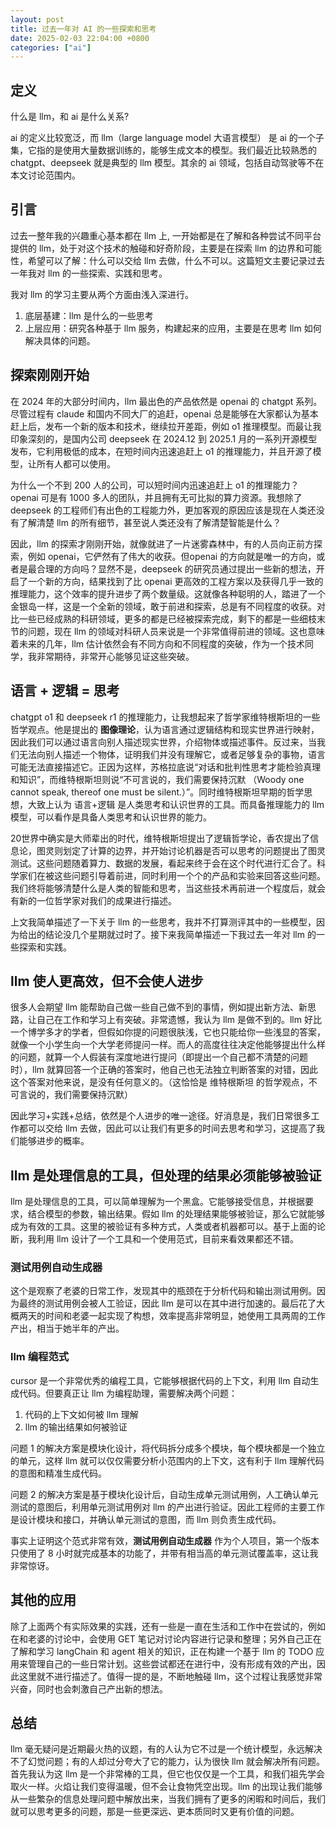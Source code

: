 ```yaml
---
layout: post
title: 过去一年对 AI 的一些探索和思考
date: 2025-02-03 22:04:00 +0800
categories: ["ai"]
---
```


## 定义

什么是 llm，和 ai 是什么关系?

ai 的定义比较宽泛，而 llm（large language model 大语言模型） 是 ai 的一个子集，它指的是使用大量数据训练的，能够生成文本的模型。我们最近比较熟悉的 chatgpt、deepseek 就是典型的 llm 模型。其余的 ai 领域，包括自动驾驶等不在本文讨论范围内。

## 引言

过去一整年我的兴趣重心基本都在 llm 上, 一开始都是在了解和各种尝试不同平台提供的 llm，处于对这个技术的触碰和好奇阶段，主要是在探索 llm 的边界和可能性，希望可以了解：什么可以交给 llm 去做，什么不可以。这篇短文主要记录过去一年我对 llm 的一些探索、实践和思考。

我对 llm 的学习主要从两个方面由浅入深进行。
1. 底层基建：llm 是什么的一些思考
2. 上层应用：研究各种基于 llm 服务，构建起来的应用，主要是在思考 llm 如何解决具体的问题。

## 探索刚刚开始

在 2024 年的大部分时间内，llm 最出色的产品依然是 openai 的 chatgpt 系列。尽管过程有 claude 和国内不同大厂的追赶，openai 总是能够在大家都认为基本赶上后，发布一个新的版本和技术，继续拉开差距，例如 o1 推理模型。而最让我印象深刻的，是国内公司 deepseek 在 2024.12 到 2025.1 月的一系列开源模型发布，它利用极低的成本，在短时间内迅速追赶上 o1 的推理能力，并且开源了模型，让所有人都可以使用。

为什么一个不到 200 人的公司，可以短时间内迅速追赶上 o1 的推理能力？openai 可是有 1000 多人的团队，并且拥有无可比拟的算力资源。我想除了 deepseek 的工程师们有出色的工程能力外，更加客观的原因应该是现在人类还没有了解清楚 llm 的所有细节，甚至说人类还没有了解清楚智能是什么？

因此，llm 的探索才刚刚开始，就像就进了一片迷雾森林中，有的人员向正前方探索，例如 openai，它俨然有了伟大的收获。但openai 的方向就是唯一的方向，或者是最合理的方向吗？显然不是，deepseek 的研究员通过提出一些新的想法，开启了一个新的方向，结果找到了比 openai 更高效的工程方案以及获得几乎一致的推理能力，这个效率的提升进步了两个数量级。这就像各种聪明的人，踏进了一个金银岛一样，这是一个全新的领域，敢于前进和探索，总是有不同程度的收获。对比一些已经成熟的科研领域，更多的都是已经被探索完成，剩下的都是一些细枝末节的问题，现在 llm 的领域对科研人员来说是一个非常值得前进的领域。这也意味着未来的几年，llm 估计依然会有不同方向和不同程度的突破，作为一个技术同学，我非常期待，非常开心能够见证这些突破。

## 语言 + 逻辑 = 思考

chatgpt o1 和 deepseek r1 的推理能力，让我想起来了哲学家维特根斯坦的一些哲学观点。他是提出的 **图像理论**，认为语言通过逻辑结构和现实世界进行映射，因此我们可以通过语言向别人描述现实世界，介绍物体或描述事件。反过来，当我们无法向别人描述一个物体，证明我们并没有理解它，或者足够复杂的事物，语言可能无法直接描述它。正因为这样，苏格拉底说“对话和批判性思考才能检验真理和知识”，而维特根斯坦则说“不可言说的，我们需要保持沉默 （Woody one cannot speak, thereof one must be silent.）”。同时维特根斯坦早期的哲学思想，大致上认为 语言+逻辑 是人类思考和认识世界的工具。而具备推理能力的 llm 模型，可以看作是具备人类思考和认识世界的能力。

20世界中确实是大师辈出的时代，维特根斯坦提出了逻辑哲学论，香农提出了信息论，图灵则划定了计算的边界，并开始讨论机器是否可以思考的问题提出了图灵测试。这些问题随着算力、数据的发展，看起来终于会在这个时代进行汇合了。科学家们在被这些问题引导着前进，同时利用一个个的产品和实验来回答这些问题。我们终将能够清楚什么是人类的智能和思考，当这些技术再前进一个程度后，就会有新的一位哲学家对我们的成果进行描述。


上文我简单描述了一下关于 llm 的一些思考，我并不打算测评其中的一些模型，因为给出的结论没几个星期就过时了。接下来我简单描述一下我过去一年对 llm 的一些探索和实践。

## llm 使人更高效，但不会使人进步

很多人会期望 llm 能帮助自己做一些自己做不到的事情，例如提出新方法、新思路，让自己在工作和学习上有突破。非常遗憾，我认为 llm 是做不到的。llm 好比一个博学多才的学者，但假如你提的问题很肤浅，它也只能给你一些浅显的答案，就像一个小学生向一个大学老师提问一样。而人的高度往往决定他能够提出什么样的问题，就算一个人假装有深度地进行提问（即提出一个自己都不清楚的问题时），llm 就算回答一个正确的答案时，他自己也无法独立判断答案的对错，因此这个答案对他来说，是没有任何意义的。（这恰恰是 维特根斯坦 的哲学观点，不可言说的，我们需要保持沉默）

因此学习+实践+总结，依然是个人进步的唯一途径。好消息是，我们日常很多工作都可以交给 llm 去做，因此可以让我们有更多的时间去思考和学习，这提高了我们能够进步的概率。

## llm 是处理信息的工具，但处理的结果必须能够被验证

llm 是处理信息的工具，可以简单理解为一个黑盒。它能够接受信息，并根据要求，结合模型的参数，输出结果。假如 llm 的处理结果能够被验证，那么它就能够成为有效的工具。这里的被验证有多种方式，人类或者机器都可以。基于上面的论断，我利用 llm 设计了一个工具和一个使用范式，目前来看效果都还不错。

### 测试用例自动生成器

这个是观察了老婆的日常工作，发现其中的瓶颈在于分析代码和输出测试用例。因为最终的测试用例会被人工验证，因此 llm 是可以在其中进行加速的。最后花了大概两天的时间和老婆一起实现了构想，效率提高非常明显，她使用工具两周的工作产出，相当于她半年的产出。

### llm 编程范式

cursor 是一个非常优秀的编程工具，它能够根据代码的上下文，利用 llm 自动生成代码。但要真正让 llm 为编程助理，需要解决两个问题：
1. 代码的上下文如何被 llm 理解
2. llm 的输出结果如何被验证

问题 1 的解决方案是模块化设计，将代码拆分成多个模块，每个模块都是一个独立的单元，这样 llm 就可以仅仅需要分析小范围内的上下文，这有利于 llm 理解代码的意图和精准生成代码。

问题 2 的解决方案是基于模块化设计后，自动生成单元测试用例，人工确认单元测试的意图后，利用单元测试用例对 llm 的产出进行验证。因此工程师的主要工作是设计模块和接口，并确认单元测试的意图，而 llm 则负责生成代码。

事实上证明这个范式非常有效，**测试用例自动生成器** 作为个人项目，第一个版本只使用了 8 小时就完成基本的功能了，并带有相当高的单元测试覆盖率，这让我非常惊讶。

## 其他的应用

除了上面两个有实际效果的实践，还有一些是一直在生活和工作中在尝试的，例如在和老婆的讨论中，会使用 GET 笔记对讨论内容进行记录和整理；另外自己正在了解和学习 langChain 和 agent 相关的知识，正在构建一个基于 llm 的 TODO 应用来管理自己的一些日常计划。这些尝试都还在进行中，没有形成有效的产出，因此这里就不进行描述了。值得一提的是，不断地触碰 llm，这个过程让我感觉非常兴奋，同时也会刺激自己产出新的想法。

## 总结

llm 毫无疑问是近期最火热的议题，有的人认为它不过是一个统计模型，永远解决不了幻觉问题；有的人却过分夸大了它的能力，认为很快 llm 就会解决所有问题。首先我认为这 llm 是一个非常棒的工具，但它也仅仅是一个工具，和我们祖先学会取火一样。火焰让我们变得温暖，但不会让食物凭空出现。llm 的出现让我们能够从一些繁杂的信息处理问题中解放出来，当我们拥有了更多的闲暇和时间后，我们就可以思考更多的问题，那是一些更深远、更本质同时又更有价值的问题。